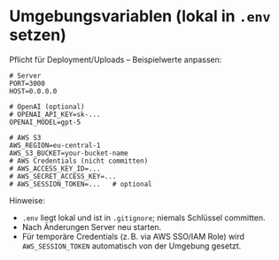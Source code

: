 # Umgebungsvariablen (lokal in `.env` setzen)

Pflicht für Deployment/Uploads – Beispielwerte anpassen:

```
# Server
PORT=3000
HOST=0.0.0.0

# OpenAI (optional)
# OPENAI_API_KEY=sk-...
OPENAI_MODEL=gpt-5

# AWS S3
AWS_REGION=eu-central-1
AWS_S3_BUCKET=your-bucket-name
# AWS Credentials (nicht committen)
# AWS_ACCESS_KEY_ID=...
# AWS_SECRET_ACCESS_KEY=...
# AWS_SESSION_TOKEN=...   # optional
```

Hinweise:
- `.env` liegt lokal und ist in `.gitignore`; niemals Schlüssel committen.
- Nach Änderungen Server neu starten.
- Für temporäre Credentials (z. B. via AWS SSO/IAM Role) wird `AWS_SESSION_TOKEN` automatisch von der Umgebung gesetzt.
